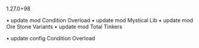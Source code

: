 1.27.0+98

• update mod Condition Overload
• update mod Mystical Lib
• update mod Ore Stone Variants
• update mod Total Tinkers

• update config Condition Overload
